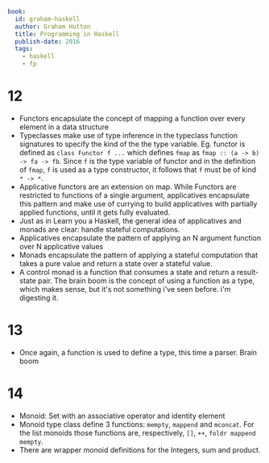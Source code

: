 ```yaml
book:
  id: graham-haskell
  author: Graham Hutton
  title: Programming in Haskell
  publish-date: 2016
  tags:
    - haskell
    - fp
```

# 12
- Functors encapsulate the concept of mapping a function over every element in a data structure
- Typeclasses make use of type inference in the typeclass function signatures to specify the kind of the the type variable.
Eg. functor is defined as `class Functor f ...` which defines `fmap` as `fmap :: (a -> b) -> fa -> fb`.
Since `f` is the type variable of functor and in the definition of `fmap`, `f` is used as a type constructor, it follows that `f` must be of kind `* -> *`.
- Applicative functors are an extension on map.
While Functors are restricted to functions of a single argument, applicatives encapsulate this pattern and make use of currying to build applicatives with partially applied functions, until it gets fully evaluated.
- Just as in Learn you a Haskell, the general idea of applicatives and monads are clear: handle stateful computations.
- Applicatives encapsulate the pattern of applying an N argument function over N applicative values 
- Monads encapsulate the pattern of applying a stateful computation that takes a pure value and return a state over a stateful value.
- A control monad is a function that consumes a state and return a result-state pair. The brain boom is the concept of using a function as a type, which makes sense, but it's not something i've seen before. i'm digesting it.
# 13
- Once again, a function is used to define a type, this time a parser. Brain boom

# 14
- Monoid: Set with an associative operator and identity element
- Monoid type class define 3 functions: `mempty`, `mappend` and `mconcat`. For the list monoids those functions are, respectively, `[]`, `++`, `foldr mappend mempty`.
- There are wrapper monoid definitions for the Integers, sum and product.
